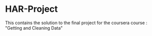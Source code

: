 # HAR-Project

This contains the solution to the final project for the coursera course : "Getting and Cleaning Data"
